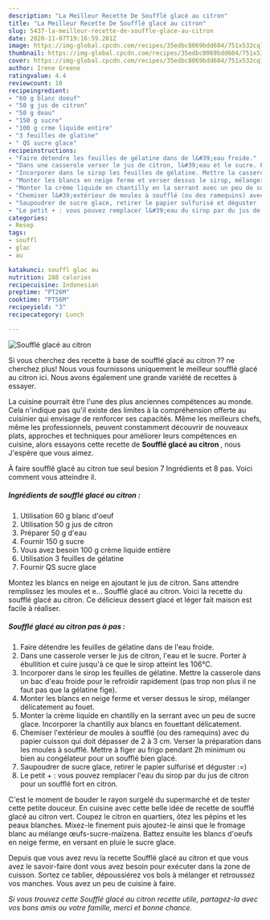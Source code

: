 ```yaml
---
description: "La Meilleur Recette De Soufflé glacé au citron"
title: "La Meilleur Recette De Soufflé glacé au citron"
slug: 5437-la-meilleur-recette-de-souffle-glace-au-citron
date: 2020-11-07T19:16:59.201Z
image: https://img-global.cpcdn.com/recipes/35edbc8069bdd604/751x532cq70/souffle-glace-au-citron-photo-principale-de-la-recette.jpg
thumbnail: https://img-global.cpcdn.com/recipes/35edbc8069bdd604/751x532cq70/souffle-glace-au-citron-photo-principale-de-la-recette.jpg
cover: https://img-global.cpcdn.com/recipes/35edbc8069bdd604/751x532cq70/souffle-glace-au-citron-photo-principale-de-la-recette.jpg
author: Irene Greene
ratingvalue: 4.4
reviewcount: 10
recipeingredient:
- "60 g blanc doeuf"
- "50 g jus de citron"
- "50 g deau"
- "150 g sucre"
- "100 g crme liquide entire"
- "3 feuilles de glatine"
- " QS sucre glace"
recipeinstructions:
- "Faire détendre les feuilles de gélatine dans de l&#39;eau froide."
- "Dans une casserole verser le jus de citron, l&#39;eau et le sucre. Porter à ébullition et cuire jusqu&#39;à ce que le sirop atteint les 106°C."
- "Incorporer dans le sirop les feuilles de gélatine. Mettre la casserole dans un bac d&#39;eau froide pour le refroidir rapidement (pas trop non plus il ne faut pas que la gélatine fige)."
- "Monter les blancs en neige ferme et verser dessus le sirop, mélanger délicatement au fouet."
- "Monter la crème liquide en chantilly en la serrant avec un peu de sucre glace. Incorporer la chantilly aux blancs en fouettant délicatement."
- "Chemiser l&#39;extérieur de moules à soufflé (ou des ramequins) avec du papier cuisson qui doit dépasser de 2 à 3 cm. Verser la préparation dans les moules à soufflé. Mettre à figer au frigo pendant 2h minimum ou bien au congélateur pour un soufflé bien glacé."
- "Saupoudrer de sucre glace, retirer le papier sulfurisé et déguster :=)"
- "Le petit + : vous pouvez remplacer l&#39;eau du sirop par du jus de citron pour un soufflé fort en citron."
categories:
- Resep
tags:
- souffl
- glac
- au

katakunci: souffl glac au 
nutrition: 288 calories
recipecuisine: Indonesian
preptime: "PT26M"
cooktime: "PT56M"
recipeyield: "3"
recipecategory: Lunch

---
```



![Soufflé glacé au citron](https://img-global.cpcdn.com/recipes/35edbc8069bdd604/751x532cq70/souffle-glace-au-citron-photo-principale-de-la-recette.jpg)

Si vous cherchez des recette à base de soufflé glacé au citron ?? ne cherchez plus! Nous vous fournissons uniquement le meilleur soufflé glacé au citron ici. Nous avons également une grande variété de recettes à essayer.

La cuisine pourrait être l'une des plus anciennes compétences au monde. Cela n'indique pas qu'il existe des limites à la compréhension offerte au cuisinier qui envisage de renforcer ses capacités. Même les meilleurs chefs, même les professionnels, peuvent constamment découvrir de nouveaux plats, approches et techniques pour améliorer leurs compétences en cuisine, alors essayons cette recette de <strong> Soufflé glacé au citron </strong>, nous J'espère que vous aimez.

<!--inarticleads1-->

À faire soufflé glacé au citron tue seul besion 7 Ingrédients et 8 pas. Voici comment vous atteindre il.

##### Ingrédients de soufflé glacé au citron :

1. Utilisation 60 g blanc d&#39;oeuf
1. Utilisation 50 g jus de citron
1. Préparer 50 g d&#39;eau
1. Fournir 150 g sucre
1. Vous avez besoin 100 g crème liquide entière
1. Utilisation 3 feuilles de gélatine
1. Fournir  QS sucre glace


Montez les blancs en neige en ajoutant le jus de citron. Sans attendre remplissez les moules et e… Soufflé glacé au citron. Voici la recette du soufflé glacé au citron. Ce délicieux dessert glacé et léger fait maison est facile à réaliser. 

<!--inarticleads2-->

##### Soufflé glacé au citron pas à pas :

1. Faire détendre les feuilles de gélatine dans de l&#39;eau froide.
1. Dans une casserole verser le jus de citron, l&#39;eau et le sucre. Porter à ébullition et cuire jusqu&#39;à ce que le sirop atteint les 106°C.
1. Incorporer dans le sirop les feuilles de gélatine. Mettre la casserole dans un bac d&#39;eau froide pour le refroidir rapidement (pas trop non plus il ne faut pas que la gélatine fige).
1. Monter les blancs en neige ferme et verser dessus le sirop, mélanger délicatement au fouet.
1. Monter la crème liquide en chantilly en la serrant avec un peu de sucre glace. Incorporer la chantilly aux blancs en fouettant délicatement.
1. Chemiser l&#39;extérieur de moules à soufflé (ou des ramequins) avec du papier cuisson qui doit dépasser de 2 à 3 cm. Verser la préparation dans les moules à soufflé. Mettre à figer au frigo pendant 2h minimum ou bien au congélateur pour un soufflé bien glacé.
1. Saupoudrer de sucre glace, retirer le papier sulfurisé et déguster :=)
1. Le petit + : vous pouvez remplacer l&#39;eau du sirop par du jus de citron pour un soufflé fort en citron.


C&#39;est le moment de bouder le rayon surgelé du supermarché et de tester cette petite douceur. En cuisine avec cette belle idée de recette de soufflé glacé au citron vert. Coupez le citron en quartiers, ôtez les pépins et les peaux blanches. Mixez-le finement puis ajoutez-le ainsi que le fromage blanc au mélange œufs-sucre-maïzena. Battez ensuite les blancs d&#39;oeufs en neige ferme, en versant en pluie le sucre glace. 

<!--inarticleads1-->

<p>
Depuis que vous avez revu la recette Soufflé glacé au citron et que vous avez le savoir-faire dont vous avez besoin pour exécuter dans la zone de cuisson. Sortez ce tablier, dépoussiérez vos bols à mélanger et retroussez vos manches. Vous avez un peu de cuisine à faire.
</p>

<p>
<i>Si vous trouvez cette Soufflé glacé au citron recette utile, partagez-la avec vos bons amis ou votre famille, merci et bonne chance.</i>
</p>
